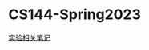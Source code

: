 # CS144-Spring2023

[实验相关笔记](https://www.notion.so/rashawnxue/CS144-e12f7c6bf0ca4fcb89bd40f42708e39a?pvs=4)

